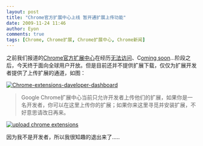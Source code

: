 ```yaml
---
layout: post
title: "Chrome官方扩展中心上线 暂开通扩展上传功能"
date: 2009-11-24 11:46
author: Eyon
comments: true
tags: [Chrome, Chrome扩展, Chrome扩展中心, Chrome新闻]
---
```

之前我们报道的[Chrome官方扩展中心](https://chrome.google.com/extensions)在经历[无法访问](http://www.chromi.org/archives/1847)、C[oming soon](http://www.chromi.org/archives/2002)...阶段之后，今天终于面向全球用户开放。但是目前还并不提供扩展下载，仅仅为扩展开发者提供了上传扩展的通道，如图：

<a href="http://img.chromi.org/2009/11/Chrome-extensions-daveloper-dashboard.png">![Chrome-extensions-daveloper-dashboard](http://img.chromi.org/2009/11/Chrome-extensions-daveloper-dashboard-550x220.png "Chrome-extensions-daveloper-dashboard")</a>



>Google Chrome扩展中心当前只允许开发者上传他们的扩展，如果你是一名开发者，你可以在这里上传你的扩展；如果你来这里寻觅并安装扩展，不好意思请改日再来。



<a href="http://img.chromi.org/2009/11/upload-chrome-extensions.jpg">![upload chrome extensions](http://img.chromi.org/2009/11/upload-chrome-extensions-550x306.jpg "upload chrome extensions")</a>

因为我不是开发者，所以我很知趣的退出来了.....

